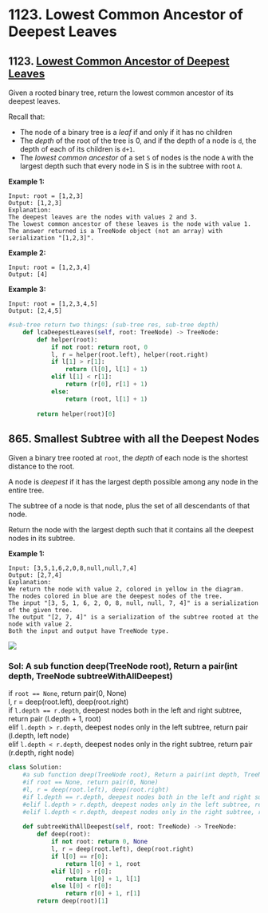 # 1123. Lowest Common Ancestor of Deepest Leaves

## 1123. [Lowest Common Ancestor of Deepest Leaves](https://leetcode.com/problems/lowest-common-ancestor-of-deepest-leaves/)

Given a rooted binary tree, return the lowest common ancestor of its deepest leaves.

Recall that:

* The node of a binary tree is a _leaf_ if and only if it has no children
* The _depth_ of the root of the tree is 0, and if the depth of a node is `d`, the depth of each of its children is `d+1`.
* The _lowest common ancestor_ of a set `S` of nodes is the node `A` with the largest depth such that every node in S is in the subtree with root `A`.

**Example 1:**

```text
Input: root = [1,2,3]
Output: [1,2,3]
Explanation: 
The deepest leaves are the nodes with values 2 and 3.
The lowest common ancestor of these leaves is the node with value 1.
The answer returned is a TreeNode object (not an array) with serialization "[1,2,3]".
```

**Example 2:**

```text
Input: root = [1,2,3,4]
Output: [4]
```

**Example 3:**

```text
Input: root = [1,2,3,4,5]
Output: [2,4,5]
```

```python
#sub-tree return two things: (sub-tree res, sub-tree depth)
    def lcaDeepestLeaves(self, root: TreeNode) -> TreeNode:
        def helper(root):
            if not root: return root, 0
            l, r = helper(root.left), helper(root.right)
            if l[1] > r[1]:
                return (l[0], l[1] + 1)
            elif l[1] < r[1]:
                return (r[0], r[1] + 1)
            else:
                return (root, l[1] + 1)
            
        return helper(root)[0]
```

## 865. Smallest Subtree with all the Deepest Nodes

Given a binary tree rooted at `root`, the _depth_ of each node is the shortest distance to the root.

A node is _deepest_ if it has the largest depth possible among any node in the entire tree.

The subtree of a node is that node, plus the set of all descendants of that node.

Return the node with the largest depth such that it contains all the deepest nodes in its subtree.

**Example 1:**

```text
Input: [3,5,1,6,2,0,8,null,null,7,4]
Output: [2,7,4]
Explanation:
We return the node with value 2, colored in yellow in the diagram.
The nodes colored in blue are the deepest nodes of the tree.
The input "[3, 5, 1, 6, 2, 0, 8, null, null, 7, 4]" is a serialization of the given tree.
The output "[2, 7, 4]" is a serialization of the subtree rooted at the node with value 2.
Both the input and output have TreeNode type.
```

![](https://s3-lc-upload.s3.amazonaws.com/uploads/2018/07/01/sketch1.png)

### Sol: A sub function deep\(TreeNode root\), Return a pair\(int depth, TreeNode subtreeWithAllDeepest\) 

if `root == None`, return pair\(0, None\)   
l, r = deep\(root.left\), deep\(root.right\)   
if `l.depth == r.depth`, deepest nodes both in the left and right subtree, return pair \(l.depth + 1, root\)   
elif `l.depth > r.depth`, deepest nodes only in the left subtree, return pair \(l.depth, left node\)   
elif `l.depth < r.depth`, deepest nodes only in the right subtree, return pair \(r.depth, right node\)

```python
class Solution:
    #a sub function deep(TreeNode root), Return a pair(int depth, TreeNode subtreeWithAllDeepest)
    #if root == None, return pair(0, None)
    #l, r = deep(root.left), deep(root.right)
    #if l.depth == r.depth, deepest nodes both in the left and right subtree, return pair (l.depth + 1, root)
    #elif l.depth > r.depth, deepest nodes only in the left subtree, return pair (l.depth, left node)
    #elif l.depth < r.depth, deepest nodes only in the right subtree, return pair (r.depth, right node)
    
    def subtreeWithAllDeepest(self, root: TreeNode) -> TreeNode:
        def deep(root):
            if not root: return 0, None
            l, r = deep(root.left), deep(root.right)
            if l[0] == r[0]: 
                return l[0] + 1, root
            elif l[0] > r[0]: 
                return l[0] + 1, l[1]
            else l[0] < r[0]: 
                return r[0] + 1, r[1]         
        return deep(root)[1]
```

